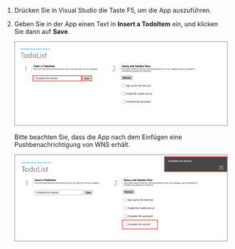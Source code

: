 
1. Drücken Sie in Visual Studio die Taste F5, um die App auszuführen.

2. Geben Sie in der App einen Text in **Insert a TodoItem** ein, und klicken Sie dann auf **Save**.

   	![](./media/mobile-services-windows-store-test-push/mobile-quickstart-push1.png)

   	Bitte beachten Sie, dass die App nach dem Einfügen eine Pushbenachrichtigung von WNS erhält.

   	![](./media/mobile-services-windows-store-test-push/mobile-quickstart-push2.png)

<!---HONumber=62-->